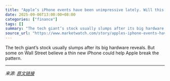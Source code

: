 ```yaml
---
title: "Apple’s iPhone events have been unimpressive lately. Will this year be the exception?"
date: 2025-09-06T13:00:00+08:00
categories: ["finance"]
tags: []
summary: "The tech giant’s stock usually slumps after its big hardware reveals. But some on Wall Street believe a thin new iPhone could help Apple break the pattern."
source_url: "https://www.marketwatch.com/story/apples-iphone-events-have-been-unimpressive-lately-will-this-year-be-the-exception-b77d8193?mod=mw_rss_topstories"
---
```


The tech giant’s stock usually slumps after its big hardware reveals. But some on Wall Street believe a thin new iPhone could help Apple break the pattern.

---

*来源: [原文链接](https://www.marketwatch.com/story/apples-iphone-events-have-been-unimpressive-lately-will-this-year-be-the-exception-b77d8193?mod=mw_rss_topstories)*
